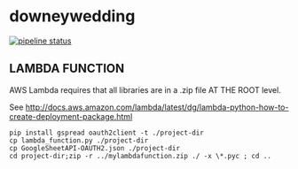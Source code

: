 # downeywedding
[![pipeline status](https://gitlab.com/bdowney/downeywedding/badges/master/pipeline.svg)](https://gitlab.com/bdowney/downeywedding/commits/master)


## LAMBDA FUNCTION
AWS Lambda requires that all libraries are in a .zip file AT THE ROOT level.

See http://docs.aws.amazon.com/lambda/latest/dg/lambda-python-how-to-create-deployment-package.html

```
pip install gspread oauth2client -t ./project-dir
cp lambda_function.py ./project-dir
cp GoogleSheetAPI-OAUTH2.json ./project-dir
cd project-dir;zip -r ../mylambdafunction.zip ./ -x \*.pyc ; cd ..
```
